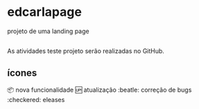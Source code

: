 # edcarlapage
projeto de uma landing page

## 
As atividades teste projeto serão realizadas no GitHub.

## ícones

:package: nova funcionalidade
:up: atualização
:beatle: correção de bugs
:checkered: eleases
